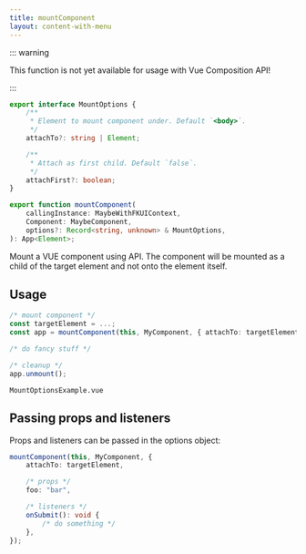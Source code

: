```yaml
---
title: mountComponent
layout: content-with-menu
---
```


::: warning

This function is not yet available for usage with Vue Composition API!

:::

```ts
export interface MountOptions {
    /**
     * Element to mount component under. Default `<body>`.
     */
    attachTo?: string | Element;

    /**
     * Attach as first child. Default `false`.
     */
    attachFirst?: boolean;
}

export function mountComponent(
    callingInstance: MaybeWithFKUIContext,
    Component: MaybeComponent,
    options?: Record<string, unknown> & MountOptions,
): App<Element>;
```

Mount a VUE component using API.
The component will be mounted as a child of the target element and not onto the element itself.

## Usage

```ts
/* mount component */
const targetElement = ...;
const app = mountComponent(this, MyComponent, { attachTo: targetElement });

/* do fancy stuff */

/* cleanup */
app.unmount();
```

```import
MountOptionsExample.vue
```

## Passing props and listeners

Props and listeners can be passed in the options object:

```ts
mountComponent(this, MyComponent, {
    attachTo: targetElement,

    /* props */
    foo: "bar",

    /* listeners */
    onSubmit(): void {
        /* do something */
    },
});
```
